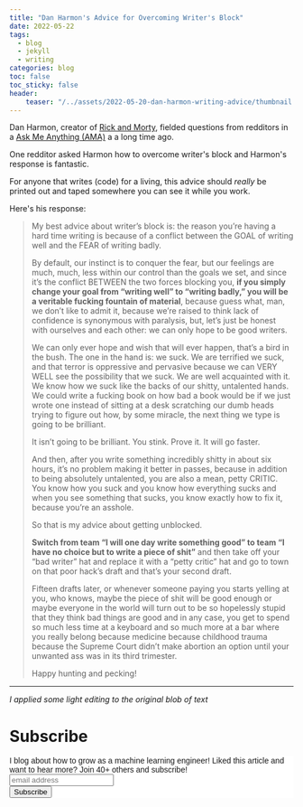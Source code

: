 ```yaml
---
title: "Dan Harmon's Advice for Overcoming Writer's Block"
date: 2022-05-22
tags:
  - blog
  - jekyll
  - writing
categories: blog
toc: false
toc_sticky: false
header:
    teaser: "/../assets/2022-05-20-dan-harmon-writing-advice/thumbnail.png"
---
```


Dan Harmon, creator of [Rick and Morty](https://www.imdb.com/title/tt2861424/), fielded questions from redditors in a [Ask Me Anything (AMA)](https://www.reddit.com/r/IAmA/comments/yne9x/i_am_dan_harmon_creator_of_community_writer_of/) a a long time ago.

One redditor asked Harmon how to overcome writer's block and Harmon's response is fantastic.

For anyone that writes (code) for a living, this advice should *really* be printed out and taped somewhere you can see it while you work.

Here's his response:

> My best advice about writer’s block is: the reason you’re having a hard time writing is because of a conflict between the GOAL of writing well and the FEAR of writing badly. 
> 
> By default, our instinct is to conquer the fear, but our feelings are much, much, less within our control than the goals we set, and since it’s the conflict BETWEEN the two forces blocking you, **if you simply change your goal from “writing well” to “writing badly,” you will be a veritable fucking fountain of material**, because guess what, man, we don’t like to admit it, because we’re raised to think lack of confidence is synonymous with paralysis, but, let’s just be honest with ourselves and each other: we can only hope to be good writers.  
> 
> We can only ever hope and wish that will ever happen, that’s a bird in the bush. The one in the hand is: we suck. We are terrified we suck, and that terror is oppressive and pervasive because we can VERY WELL see the possibility that we suck. We are well acquainted with it. We know how we suck like the backs of our shitty, untalented hands. We could write a fucking book on how bad a book would be if we just wrote one instead of sitting at a desk scratching our dumb heads trying to figure out how, by some miracle, the next thing we type is going to be brilliant. 
> 
> It isn’t going to be brilliant. You stink. Prove it. It will go faster. 
> 
> And then, after you write something incredibly shitty in about six hours, it’s no problem making it better in passes, because in addition to being absolutely untalented, you are also a mean, petty CRITIC. You know how you suck and you know how everything sucks and when you see something that sucks, you know exactly how to fix it, because you’re an asshole. 
> 
> So that is my advice about getting unblocked. 
> 
> **Switch from team “I will one day write something good” to team “I have no choice but to write a piece of shit”** and then take off your “bad writer” hat and replace it with a “petty critic” hat and go to town on that poor hack’s draft and that’s your second draft. 
> 
> Fifteen drafts later, or whenever someone paying you starts yelling at you, who knows, maybe the piece of shit will be good enough or maybe everyone in the world will turn out to be so hopelessly stupid that they think bad things are good and in any case, you get to spend so much less time at a keyboard and so much more at a bar where you really belong because medicine because childhood trauma because the Supreme Court didn’t make abortion an option until your unwanted ass was in its third trimester. 
> 
> Happy hunting and pecking!


---

*I applied some light editing to the original blob of text*


# Subscribe

<!-- Begin Mailchimp Signup Form -->
<link href="//cdn-images.mailchimp.com/embedcode/horizontal-slim-10_7.css" rel="stylesheet" type="text/css">
<style type="text/css">
  #mc_embed_signup{background:#fff; clear:left; font:14px Helvetica,Arial,sans-serif; width:100%;}
  /* Add your own Mailchimp form style overrides in your site stylesheet or in this style block.
     We recommend moving this block and the preceding CSS link to the HEAD of your HTML file. */
</style>
<div id="mc_embed_signup">
<form action="https://gmail.us3.list-manage.com/subscribe/post?u=92fe86c389878585bc87837e8&amp;id=50543deff9" method="post" id="mc-embedded-subscribe-form" name="mc-embedded-subscribe-form" class="validate" target="_blank" novalidate>
    <div id="mc_embed_signup_scroll">
  <label for="mce-EMAIL">I blog about how to grow as a machine learning engineer! Liked this article and want to hear more? Join 40+ others and subscribe!</label>
  <input type="email" value="" name="EMAIL" class="email" id="mce-EMAIL" placeholder="email address" required>
    <!-- real people should not fill this in and expect good things - do not remove this or risk form bot signups-->
    <div style="position: absolute; left: -5000px;" aria-hidden="true"><input type="text" name="b_92fe86c389878585bc87837e8_50543deff9" tabindex="-1" value=""></div>
    <div class="clear"><input type="submit" value="Subscribe" name="subscribe" id="mc-embedded-subscribe" class="button"></div>
    </div>
</form>
</div>
<!--End mc_embed_signup-->
